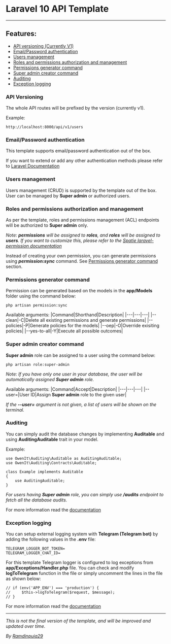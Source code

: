 # Laravel 10 API Template

---

## Features:

-   [API versioning (Currently V1)](#api-versioning)
-   [Email/Password authentication](#emailpassword-authentication)
-   [Users management](#users-management)
-   [Roles and permissions authorization and management](#roles-and-permissions-authorization-and-management)
-   [Permissions generator command](#permissions-generator-command)
-   [Super admin creator command](#super-admin-creator-command)
-   [Auditing](#auditing)
-   [Exception logging](#exception-logging)

### API Versioning

The whole API routes will be prefixed by the version (currently v1).

Example:

```
http://localhost:8000/api/v1/users
```

### Email/Password authentication

This template supports email/password authentication out of the box.

If you want to extend or add any other authentication methods please refer to [Laravel Documentation](https://laravel.com/docs/10.x/authentication)

### Users management

Users management (CRUD) is supported by the template out of the box. User can be managed by **Super admin** or authorized users.

### Roles and permissions authorization and management

As per the template, roles and permissions management (ACL) endpoints will be authorized to **Super admin** only.

_Note: **permissions** will be assigned to **roles**, and **roles** will be assigned to **users**. If you want to customize this, please refer to the [Spatie laravel-permission documentation](https://spatie.be/docs/laravel-permission/v6/introduction)_

Instead of creating your own permission, you can generate permissions using _**permission:sync**_ command. See [Permissions generator command](#permissions-generator-command) section.

### Permissions generator command

Permission can be generated based on the models in the **app/Models** folder using the command below:

```
php artisan permission:sync
```

Available arguments:
|Command|Shorthand|Description|
|---|---|---|
|--clean|-C|Delete all existing permissions and generate permissions|
|--policies|-P|Generate policies for the models|
|--oep|-O|Override exisiting policies|
|--yes-to-all|-Y|Execute all possible outcomes|

### Super admin creator command

**Super admin** role can be assigned to a user using the command below:

```
php artisan role:super-admin
```

_Note: If you have only one user in your database, the user will be automatically assigned **Super admin** role._

Available arguments:
|Command|Accept|Description|
|---|---|---|
|--user=|User ID|Assign **Super admin** role to the given user|

_If the **--user=** argument is not given, a list of users will be shown on the terminal._

### Auditing

You can simply audit the database changes by implementing **Auditable** and using **AuditingAuditable** trait in your model.

Example:

```
use OwenIt\Auditing\Auditable as AuditingAuditable;
use OwenIt\Auditing\Contracts\Auditable;

class Example implements Auditable
{
    use AuditingAuditable;
}
```

_For users having **Super admin** role, you can simply use **/audits** endpoint to fetch all the database audits._

For more information read the [documentation](https://laravel-auditing.com/)

### Exception logging

You can setup external logging system with **Telegram (Telegram bot)** by adding the following values in the **.env** file:

```
TELEGRAM_LOGGER_BOT_TOKEN=
TELEGRAM_LOGGER_CHAT_ID=
```

For this template Telegram logger is configured to log exceptions from **app/Exceptions/Handler.php** file. You can check and modify **logToTelegram** function in the file or simply uncomment the lines in the file as shown below:

```
// if (env('APP_ENV') === 'production') {
//     $this->logToTelegram($request, $message);
// }
```

For more information read the [documentation](https://github.com/grkamil/laravel-telegram-logging)

---

_This is not the final version of the template, and will be improved and updated over time._

_By [Ramdinpuia29](https://github.com/Ramdinpuia29)_
